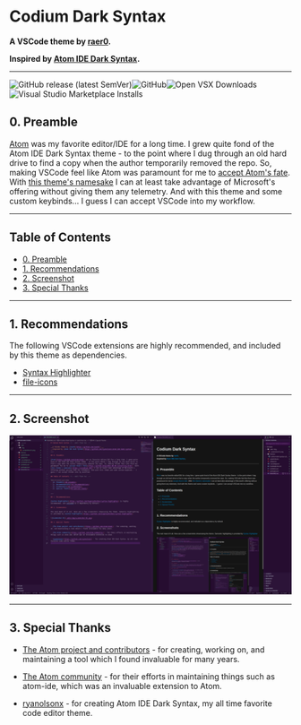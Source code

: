 # Codium Dark Syntax <!-- omit from toc -->

__A VSCode theme by [raer0](https://github.com/raer0/).__

__Inspired by [Atom IDE Dark Syntax](https://github.com/ryanolsonx/atom-ide-dark-syntax).__
___
![GitHub release (latest SemVer)](https://img.shields.io/github/v/release/raer0/codium-dark-syntax?display_name=tag&logo=github&sort=semver&style=flat-square&color=blue)![GitHub](https://img.shields.io/github/license/raer0/codium-dark-syntax?color=blue&style=flat-square)![Open VSX Downloads](https://img.shields.io/open-vsx/dt/raer0/codium-dark-syntax?color=darkgreen&label=OpenVSX%20Downloads&style=flat-square)![Visual Studio Marketplace Installs](https://img.shields.io/visual-studio-marketplace/i/raer0.codium-dark-syntax?label=VSCode%20Installs&style=flat-square)

## 0. Preamble

[Atom](https://github.com/atom/atom/) was my favorite editor/IDE for a long time. I grew quite fond of the Atom IDE Dark Syntax theme - to the point where I dug through an old hard drive to find a copy when the author temporarily removed the repo. So, making VSCode feel like Atom was paramount for me to [accept Atom's fate](https://github.blog/2022-06-08-sunsetting-atom/). With [this theme's namesake](https://vscodium.com/) I can at least take advantage of Microsoft's offering without giving them any telemetry. And with this theme and some custom keybinds... I guess I can accept VSCode into my workflow.
___

## Table of Contents <!-- omit from toc -->

- [0. Preamble](#0-preamble)
- [1. Recommendations](#1-recommendations)
- [2. Screenshot](#2-screenshot)
- [3. Special Thanks](#3-special-thanks)

___

## 1. Recommendations

The following VSCode extensions are highly recommended, and included by this theme as dependencies.

- [Syntax Highlighter](https://github.com/EvgeniyPeshkov/syntax-highlighter)
- [file-icons](https://github.com/file-icons/vscode)

___

## 2. Screenshot

![Screenshot #1](.wiki/img/screenshot-01.png)
___

## 3. Special Thanks

- [The Atom project and contributors](https://github.com/atom/atom/) - for creating, working on, and maintaining a tool which I found invaluable for many years.

- [The Atom community](https://github.com/atom-community/) - for their efforts in maintaining things such as atom-ide, which was an invaluable extension to Atom.

- [ryanolsonx](https://github.com/ryanolsonx) - for creating Atom IDE Dark Syntax, my all time favorite code editor theme.
